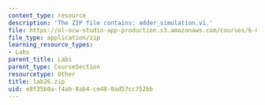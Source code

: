 ```yaml
---
content_type: resource
description: 'The ZIP file contains: adder_simulation.vi.'
file: https://ol-ocw-studio-app-production.s3.amazonaws.com/courses/6-071j-introduction-to-electronics-signals-and-measurement-spring-2006/e8f35b0af4ab8ab4ce480ad57cc752bb_lab26.zip
file_type: application/zip
learning_resource_types:
- Labs
parent_title: Labs
parent_type: CourseSection
resourcetype: Other
title: lab26.zip
uid: e8f35b0a-f4ab-8ab4-ce48-0ad57cc752bb
---
```

